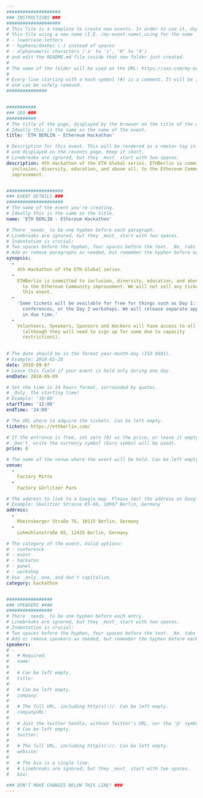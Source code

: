 ```yaml
---
####################
### INSTRUCTIONS ###
####################
# This file is a template to create new events. In order to use it, duplicate
# this file using a new name (I.E. /my-event-name),using for the name _only_:
# - lowercase letters
# - hyphens/dashes (-) instead of spaces
# - alphanumeric characters ('a' to 'z', '0' to '9')
# and edit the README.md file inside that new folder just created.
#
# The name of the folder will be used on the URL: https://xxx.com/my-event-name.
#
# Every line starting with a hash symbol (#) is a comment. It will be ignored
# and can be safely removed.
###############


###########
### SEO ###
###########
# The title of the page, displayed by the browser on the title of the window.
# Ideally this is the same as the name of the event.
title: 'ETH BERLIN - Ethereum Hackathon'

# Description for this event. This will be rendered as a <meta> tag in the HTML, 
# and displayed on the /events page. Keep it short.
# Linebreaks are ignored, but they _must_ start with two spaces.
description: 4th Hackathon of the ETH Global series. ETHBerlin is committed to
  inclusion, diversity, education, and above all, to the Ethereum Community
  improvement.


#####################
### EVENT DETAILS ###
#####################
# The name of the event you're creating.
# Ideally this is the same as the title.
name: 'ETH BERLIN - Ethereum Hackathon'

# There _needs_ to be one hyphen before each paragraph.
# Linebreaks are ignored, but they _must_ start with two spaces.
# Indentation is crucial:
# Two spaces before the hyphen, four spaces before the text. _No_ tabs allowed.
# Add or remove paragraphs as needed, but remember the hyphen before each entry.
synopsis:
  -
    4th Hackathon of the ETH Global series.
  -
    ETHBerlin is committed to inclusion, diversity, education, and above all,
      to the Ethereum Community improvement. We will not sell any tickets for
      this event.
  -
    'Some tickets will be available for free for things such as Day 1:
      conferences, or the Day 2 workshops. We will release separate applications
      in due time.'
  -
    Volunteers, Speakers, Sponsors and Hackers will have access to all events
      (although they will need to sign up for some due to capacity 
      restrictions).
 

# The date should be in the format year-month-day (ISO 8601).
# Example: 2018-02-28
date: 2018-09-07
# Leave this field if your event is held only during one day.
endDate: 2018-09-09

# Set the time in 24 hours format, surrounded by quotes.
# _Only_ the starting time!
# Example: '18:00'
startTime: '12:00'
endTime: '24:00'

# The URL where to adquire the tickets. Can be left empty.
tickets: https://ethberlin.com/

# If the entrance is free, set zero (0) as the price, or leave it empty.
# _Don't_ write the currency symbol (Euro symbol will be used).
price: 0

# The name of the venue where the event will be held. Can be left empty.
venue: 
  -
    Factory Mitte
  -
    Factory Görlitzer Park

# The address to link to a Google map. Please test the address on Google Maps.
# Example: Skalitzer Strasse 85-86, 10997 Berlin, Germany
address: 
  -
    Rheinsberger Straße 76, 10115 Berlin, Germany
  -
    Lohmühlenstraße 65, 12435 Berlin, Germany

# The category of the event. Valid options:
# - conference
# - event
# - hackaton
# - panel
# - workshop
# Use _only_ one, and don't capitalize.
category: hackathon 


#################
### SPEAKERS ####
#################
# There _needs_ to be one hyphen before each entry.
# Linebreaks are ignored, but they _must_ start with two spaces.
# Indentation is crucial:
# Two spaces before the hyphen, four spaces before the text. _No_ tabs allowed.
# Add or remove speakers as needed, but remember the hyphen before each entry.
speakers:
# -
#   # Required.
#   name: 
#
#   # Can be left empty.
#   title: 
#
#   # Can be left empty.
#   company: 
#
#   # The full URL, including http(s)://. Can be left empty.
#   companyURL: 
#
#   # Just the twitter handle, without Twitter's URL, nor the '@' symbol.
#   # Can be left empty.
#   twitter: 
#
#   # The full URL, including http(s)://. Can be left empty.
#   website: 
#
#   # The bio is a single line. 
#   # Linebreaks are ignored, but they _must_ start with two spaces.
#   bio: 

### DON'T MAKE CHANGES BELOW THIS LINE! ###
---
```

<!-- ### DON'T MAKE CHANGES BELOW THIS LINE! ### -->

<Event-Content/>
